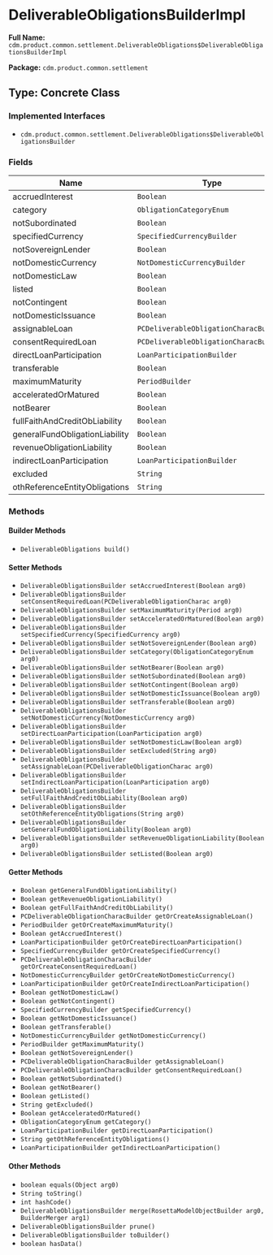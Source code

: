 # DeliverableObligationsBuilderImpl

**Full Name:** `cdm.product.common.settlement.DeliverableObligations$DeliverableObligationsBuilderImpl`

**Package:** `cdm.product.common.settlement`

## Type: Concrete Class

### Implemented Interfaces

- `cdm.product.common.settlement.DeliverableObligations$DeliverableObligationsBuilder`

### Fields

| Name | Type | Description |
|------|------|-------------|
| accruedInterest | `Boolean` |  |
| category | `ObligationCategoryEnum` |  |
| notSubordinated | `Boolean` |  |
| specifiedCurrency | `SpecifiedCurrencyBuilder` |  |
| notSovereignLender | `Boolean` |  |
| notDomesticCurrency | `NotDomesticCurrencyBuilder` |  |
| notDomesticLaw | `Boolean` |  |
| listed | `Boolean` |  |
| notContingent | `Boolean` |  |
| notDomesticIssuance | `Boolean` |  |
| assignableLoan | `PCDeliverableObligationCharacBuilder` |  |
| consentRequiredLoan | `PCDeliverableObligationCharacBuilder` |  |
| directLoanParticipation | `LoanParticipationBuilder` |  |
| transferable | `Boolean` |  |
| maximumMaturity | `PeriodBuilder` |  |
| acceleratedOrMatured | `Boolean` |  |
| notBearer | `Boolean` |  |
| fullFaithAndCreditObLiability | `Boolean` |  |
| generalFundObligationLiability | `Boolean` |  |
| revenueObligationLiability | `Boolean` |  |
| indirectLoanParticipation | `LoanParticipationBuilder` |  |
| excluded | `String` |  |
| othReferenceEntityObligations | `String` |  |

### Methods

#### Builder Methods

- `DeliverableObligations build()`

#### Setter Methods

- `DeliverableObligationsBuilder setAccruedInterest(Boolean arg0)`
- `DeliverableObligationsBuilder setConsentRequiredLoan(PCDeliverableObligationCharac arg0)`
- `DeliverableObligationsBuilder setMaximumMaturity(Period arg0)`
- `DeliverableObligationsBuilder setAcceleratedOrMatured(Boolean arg0)`
- `DeliverableObligationsBuilder setSpecifiedCurrency(SpecifiedCurrency arg0)`
- `DeliverableObligationsBuilder setNotSovereignLender(Boolean arg0)`
- `DeliverableObligationsBuilder setCategory(ObligationCategoryEnum arg0)`
- `DeliverableObligationsBuilder setNotBearer(Boolean arg0)`
- `DeliverableObligationsBuilder setNotSubordinated(Boolean arg0)`
- `DeliverableObligationsBuilder setNotContingent(Boolean arg0)`
- `DeliverableObligationsBuilder setNotDomesticIssuance(Boolean arg0)`
- `DeliverableObligationsBuilder setTransferable(Boolean arg0)`
- `DeliverableObligationsBuilder setNotDomesticCurrency(NotDomesticCurrency arg0)`
- `DeliverableObligationsBuilder setDirectLoanParticipation(LoanParticipation arg0)`
- `DeliverableObligationsBuilder setNotDomesticLaw(Boolean arg0)`
- `DeliverableObligationsBuilder setExcluded(String arg0)`
- `DeliverableObligationsBuilder setAssignableLoan(PCDeliverableObligationCharac arg0)`
- `DeliverableObligationsBuilder setIndirectLoanParticipation(LoanParticipation arg0)`
- `DeliverableObligationsBuilder setFullFaithAndCreditObLiability(Boolean arg0)`
- `DeliverableObligationsBuilder setOthReferenceEntityObligations(String arg0)`
- `DeliverableObligationsBuilder setGeneralFundObligationLiability(Boolean arg0)`
- `DeliverableObligationsBuilder setRevenueObligationLiability(Boolean arg0)`
- `DeliverableObligationsBuilder setListed(Boolean arg0)`

#### Getter Methods

- `Boolean getGeneralFundObligationLiability()`
- `Boolean getRevenueObligationLiability()`
- `Boolean getFullFaithAndCreditObLiability()`
- `PCDeliverableObligationCharacBuilder getOrCreateAssignableLoan()`
- `PeriodBuilder getOrCreateMaximumMaturity()`
- `Boolean getAccruedInterest()`
- `LoanParticipationBuilder getOrCreateDirectLoanParticipation()`
- `SpecifiedCurrencyBuilder getOrCreateSpecifiedCurrency()`
- `PCDeliverableObligationCharacBuilder getOrCreateConsentRequiredLoan()`
- `NotDomesticCurrencyBuilder getOrCreateNotDomesticCurrency()`
- `LoanParticipationBuilder getOrCreateIndirectLoanParticipation()`
- `Boolean getNotDomesticLaw()`
- `Boolean getNotContingent()`
- `SpecifiedCurrencyBuilder getSpecifiedCurrency()`
- `Boolean getNotDomesticIssuance()`
- `Boolean getTransferable()`
- `NotDomesticCurrencyBuilder getNotDomesticCurrency()`
- `PeriodBuilder getMaximumMaturity()`
- `Boolean getNotSovereignLender()`
- `PCDeliverableObligationCharacBuilder getAssignableLoan()`
- `PCDeliverableObligationCharacBuilder getConsentRequiredLoan()`
- `Boolean getNotSubordinated()`
- `Boolean getNotBearer()`
- `Boolean getListed()`
- `String getExcluded()`
- `Boolean getAcceleratedOrMatured()`
- `ObligationCategoryEnum getCategory()`
- `LoanParticipationBuilder getDirectLoanParticipation()`
- `String getOthReferenceEntityObligations()`
- `LoanParticipationBuilder getIndirectLoanParticipation()`

#### Other Methods

- `boolean equals(Object arg0)`
- `String toString()`
- `int hashCode()`
- `DeliverableObligationsBuilder merge(RosettaModelObjectBuilder arg0, BuilderMerger arg1)`
- `DeliverableObligationsBuilder prune()`
- `DeliverableObligationsBuilder toBuilder()`
- `boolean hasData()`

